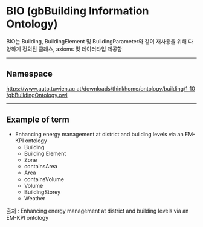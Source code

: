 # BIO (gbBuilding Information Ontology)

BIO는 Building, BuildingElement 및 BuildingParameter와 같이 재사용을 위해 다양하게 정의된 클래스, axioms 및 데이터타입 제공함

---
## Namespace

https://www.auto.tuwien.ac.at/downloads/thinkhome/ontology/building/1_10/gbBuildingOntology.owl

---

## Example of term

- Enhancing energy management at district and building levels via an EM-KPI ontology
	- Building
	- Building Element
	- Zone
	- containsArea
	- Area
	- containsVolume
	- Volume
	- BuildingStorey
	- Weather

출처 : Enhancing energy management at district and building levels via an EM-KPI ontology